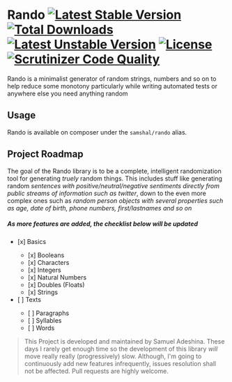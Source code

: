 # Rando [![Latest Stable Version](https://poser.pugx.org/samshal/rando/v/stable)](https://packagist.org/packages/samshal/rando) [![Total Downloads](https://poser.pugx.org/samshal/rando/downloads)](https://packagist.org/packages/samshal/rando) [![Latest Unstable Version](https://poser.pugx.org/samshal/rando/v/unstable)](https://packagist.org/packages/samshal/rando) [![License](https://poser.pugx.org/samshal/rando/license)](https://packagist.org/packages/samshal/rando) [![Scrutinizer Code Quality](https://scrutinizer-ci.com/g/Samshal/Rando/badges/quality-score.png?b=master)](https://scrutinizer-ci.com/g/Samshal/Rando/?branch=master)
Rando is a minimalist generator of random strings, numbers and so on to help reduce some monotony particularly while writing automated tests or anywhere else you need anything random

## Usage
Rando is available on composer under the `samshal/rando` alias.

## Project Roadmap
The goal of the Rando library is to be a complete, intelligent randomization tool for generating _truely_ random things. This includes stuff like generating random *sentences with positive/neutral/negative sentiments directly from public streams of information such as twitter*, down to the even more complex ones such as *random person _objects_ with several properties such as age, date of birth, phone numbers, first/lastnames and so on*
##### As more features are added, the checklist below will be updated

<ul>
  <li>[x] Basics</li>
  <ul>
    <li>[x] Booleans</li>
    <li>[x] Characters</li>
    <li>[x] Integers</li>
    <li>[x] Natural Numbers</li>
    <li>[x] Doubles (Floats)</li>
    <li>[x] Strings</li>
  </ul>
  <li>[ ] Texts</li>
  <ul>
    <li>[ ] Paragraphs</li>
    <li>[ ] Syllables</li>
    <li>[ ] Words</li>
  </ul>
</ul>

> This Project is developed and maintained by Samuel Adeshina.
> These days I rarely get enough time so the development of this library *will* move really really (progressively) slow. Although, I'm going to continuously add new features infrequently, issues resolution shall not be affected. Pull requests are highly welcome. 
